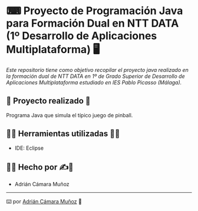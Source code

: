 # ⌨ Proyecto de Programación Java para Formación Dual en NTT DATA (1º Desarrollo de Aplicaciones Multiplataforma) 🖥

_Este repositorio tiene como objetivo recopilar el proyecto java realizado en la formación dual de NTT DATA en 1º de Grado Superior de Desarrollo de Aplicaciones Multiplataforma estudiado en IES Pablo Picasso (Málaga)._

## 📁 Proyecto realizado 📁
Programa Java que simula el típico juego de pinball.

## 👨‍💻 Herramientas utilizadas 👨‍💻
* IDE: Eclipse

## 🧑‍💻 Hecho por ✍️💪
* Adrián Cámara Muñoz

---
⌨️ por [Adrián Cámara Muñoz](https://twitter.com/adriancamara740) 💛
